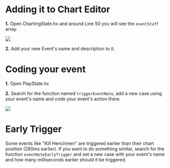 # Adding it to Chart Editor
**1.** Open ChartingState.hx and around Line 50 you will see the `eventStuff` array.

![](https://user-images.githubusercontent.com/44785097/127798468-47d51a1c-ce0c-4d89-9ad9-405cf5f7254f.png)

**2.** Add your new Event's name and description to it.

# Coding your event
**1.** Open PlayState.hx

**2.** Search for the function named `triggerEventNote`, add a new case using your event's name and code your event's action there.

![](https://user-images.githubusercontent.com/44785097/127798675-d56631da-6fb6-4926-b267-9f5f81ba4d91.png)

# Early Trigger
Some events like "Kill Henchmen" are triggered earlier than their chart position (280ms earlier).
If you want to do something similar, search for the function `eventNoteEarlyTrigger` and set a new case with your event's name and how many milliseconds earlier should it be triggered.